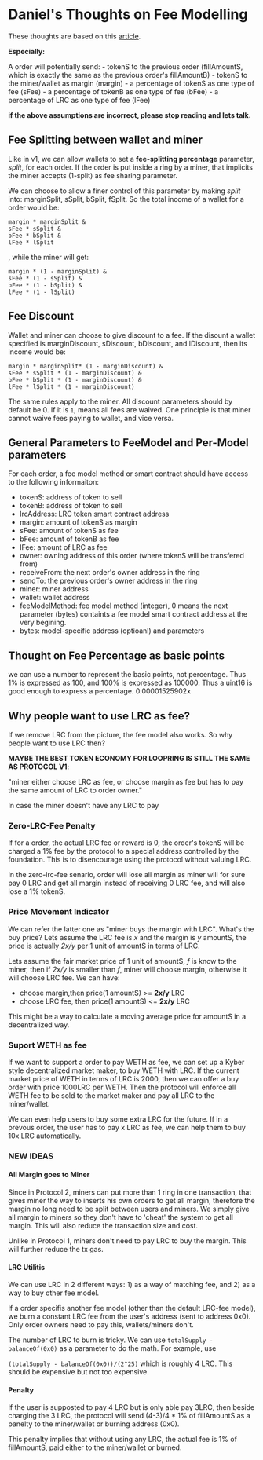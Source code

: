 
# Daniel's Thoughts on Fee Modelling

These thoughts are based on this [article](https://github.com/Loopring/protocol2/blob/master/docs/rate_and_margin_calculation.md#what-you-can-learn-from-this-simulation).

**Especially:**

A order will potentially send:
    - tokenS to the previous order (fillAmountS, which is exactly the same as the previous order's fillAmountB)
    - tokenS to the miner/wallet as margin (margin)
    - a percentage of tokenS as one type of fee (sFee)
    - a percentage of tokenB as one type of fee (bFee)
    - a percentage of LRC as one type of fee (lFee)
    
**if the above assumptions are incorrect, please stop reading and lets talk.**
    
## Fee Splitting between wallet and miner
Like in v1, we can allow wallets to set a **fee-splitting percentage** parameter, *split*, for each order. If the order is put inside a ring by a miner, that implicits the miner accepts (1-split) as fee sharing parameter.

We can choose to allow a finer control of this parameter by making *split* into: marginSplit, sSplit, bSplit, fSplit. So the total income of a wallet for a order would be:
```
margin * marginSplit & 
sFee * sSplit & 
bFee * bSplit & 
lFee * lSplit
```
, while the miner will get:
```
margin * (1 - marginSplit) &
sFee * (1 - sSplit) &
bFee * (1 - bSplit) &
lFee * (1 - lSplit)
```

## Fee Discount
Wallet and miner can choose to give discount to a fee. If the disount a wallet specified is marginDiscount, sDiscount, bDiscount, and lDiscount, then its income would be:

```
margin * marginSplit* (1 - marginDiscount) & 
sFee * sSplit * (1 - marginDiscount) & 
bFee * bSplit * (1 - marginDiscount) & 
lFee * lSplit * (1 - marginDiscount)
```

The same rules apply to the miner. All discount parameters should by default be 0. If it is `1`, means all fees are waived.
One principle is that miner cannot waive fees paying to wallet, and vice versa. 


## General Parameters to FeeModel and Per-Model parameters

For each order, a fee model method or smart contract should have access to the following informaiton:

- tokenS: address of token to sell
- tokenB: address of token to sell
- lrcAddress: LRC token smart contract address
- margin: amount of tokenS as margin
- sFee: amount of tokenS as fee
- bFee: amount of tokenB as fee
- lFee: amount of LRC as fee
- owner: owning address of this order (where tokenS will be transfered from)
- receiveFrom: the next order's owner address in the ring
- sendTo: the previous order's owner address in the ring
- miner: miner address
- wallet: wallet address
- feeModelMethod: fee model method (integer), 0 means the next parameter (bytes) containts a fee model smart contract address at the very begining.
- bytes: model-specific address (optioanl) and parameters


## Thought on Fee Percentage as basic points
we can use a number to represent the basic points, not percentage. Thus 1% is expressed as 100, and 100% is expressed as 100000. Thus a uint16 is good enough to express a percentage.
0.00001525902x

## Why people want to use LRC as fee?

If we remove LRC from the picture, the fee model also works. So why people want to use LRC then?

**MAYBE THE BEST TOKEN ECONOMY FOR LOOPRING IS STILL THE SAME AS PROTOCOL V1**:

"miner either choose LRC as fee, or choose margin as fee but has to pay the same amount of LRC to order owner."

In case the miner doesn't have any LRC to pay

### Zero-LRC-Fee Penalty

If for a order, the actual LRC fee or reward is 0, the order's tokenS will be charged a 1% fee by the protocol to a special address controlled by the foundation. This is to disencourage using the protocol without valuing LRC.

In the zero-lrc-fee senario, order will lose all margin as miner will for sure pay 0 LRC and get all margin instead of receiving 0 LRC fee, and will also lose a 1% tokenS.

### Price Movement Indicator

We can refer the latter one as "miner buys the margin with LRC". What's the buy price? Lets assume the LRC fee is *x* and the   margin is *y* amountS, the price is actually *2x/y* per 1 unit of amountS in terms of LRC.

Lets assume the fair market price of 1 unit of amountS, *f* is know to the miner, then if *2x/y* is smaller than *f*, miner will choose margin, otherwise it will choose LRC fee. We can have:

- choose margin,then price(1 amountS) >= **2x/y** LRC
- choose LRC fee, then price(1 amountS) <= **2x/y** LRC

This might be a way to calculate a moving average price for amountS in a decentralized way.

### Suport WETH as fee

If we want to support a order to pay WETH as fee, we can set up a Kyber style decentralized market maker, to buy WETH with LRC. If the current market price of WETH in terms of LRC is 2000, then we can offer a buy order with price 1000LRC per WETH. Then the protocol will enforce all WETH fee to be sold to the market maker and pay all LRC to the miner/wallet.


We can even help users to buy some extra LRC for the future. If in a prevous order, the user has to pay x LRC as fee, we can help them to buy 10x LRC automatically.

### NEW IDEAS

#### All Margin goes to Miner

Since in Protocol 2, miners can put more than 1 ring in one transaction, that gives miner the way to inserts his own orders to get all margin, therefore the margin no long need to be split between users and miners. We simply give all margin to miners so they don't have to 'cheat' the system to get all margin. This will also reduce the transaction size and cost.

Unlike in Protocol 1, miners don't need to pay LRC to buy the margin. This will further reduce the tx gas.

#### LRC Utilitis
We can use LRC in 2 different ways: 1) as a way of matching fee, and 2) as a way to buy other fee model.

If a order specifis another fee model (other than the default LRC-fee model), we burn a constant LRC fee from the user's address (sent to address 0x0).  Only order owners need to pay this, wallets/miners don't.

The number of LRC to burn is tricky. We can use `totalSupply - balanceOf(0x0)` as a parameter to do the math. For example, use 

`(totalSupply - balanceOf(0x0))/(2^25)` which is roughly 4 LRC. This should be expensive but not too expensive.

#### Penalty
If the user is supposted to pay 4 LRC but is only able pay 3LRC, then beside charging the 3 LRC, the protocol will send (4-3)/4 * 1% of fillAmountS as a panelty to the miner/wallet or burning address (0x0).

This penalty implies that without using any LRC, the actual fee is 1% of fillAmountS, paid either to the miner/wallet or burned.


